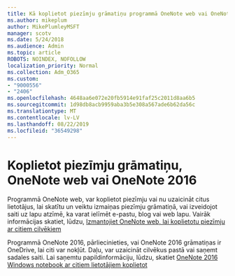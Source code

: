 ```yaml
---
title: Kā koplietot piezīmju grāmatiņu programmā OneNote web vai OneNote 2016
ms.author: mikeplum
author: MikePlumleyMSFT
manager: scotv
ms.date: 5/24/2018
ms.audience: Admin
ms.topic: article
ROBOTS: NOINDEX, NOFOLLOW
localization_priority: Normal
ms.collection: Adm_O365
ms.custom:
- "9000556"
- "2406"
ms.openlocfilehash: 4648aa6e072e20fb5914e91faf25c2011d8aa6b5
ms.sourcegitcommit: 1d98db8acb9959aba3b5e308a567ade6b62da56c
ms.translationtype: MT
ms.contentlocale: lv-LV
ms.lasthandoff: 08/22/2019
ms.locfileid: "36549298"
---
```

# <a name="share-notebooks-in-onenote-for-the-web-or-onenote-2016"></a>Koplietot piezīmju grāmatiņu, OneNote web vai OneNote 2016

Programmā OneNote web, var koplietot piezīmju vai nu uzaicināt citus lietotājus, lai skatītu un veiktu izmaiņas piezīmju grāmatiņā, vai izveidojot saiti uz lapu atzīmē, ka varat ielīmēt e-pastu, blog vai web lapu. Vairāk informācijas skatiet, lūdzu, [Izmantojiet OneNote web, lai koplietotu piezīmju ar citiem cilvēkiem](https://support.office.com/article/D3481FBE-E06C-4883-B7E9-B2EE9F38AED3)

Programmā OneNote 2016, pārliecinieties, vai OneNote 2016 grāmatiņas ir OneDrive, lai citi var nokļūt. Daļu, var uzaicināt cilvēkus pastā vai saņemt sadales saiti. Lai saņemtu papildinformāciju, lūdzu, skatiet [OneNote 2016 Windows notebook ar citiem lietotājiem koplietot](https://support.office.com/article/d14b6033-7a95-4536-9216-bb0a5e0f8285)